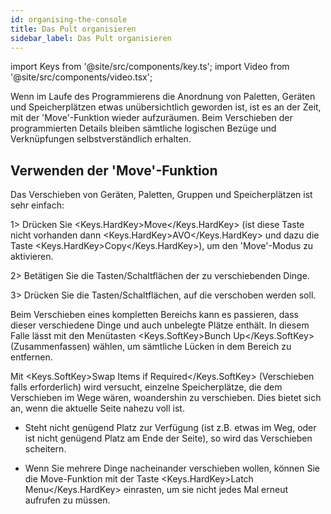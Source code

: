 ```yaml
---
id: organising-the-console
title: Das Pult organisieren
sidebar_label: Das Pult organisieren
---
```


import Keys from '@site/src/components/key.ts';
import Video from '@site/src/components/video.tsx';

Wenn im Laufe des Programmierens die Anordnung von Paletten, Geräten und
Speicherplätzen etwas unübersichtlich geworden ist, ist es an der Zeit,
mit der 'Move'-Funktion wieder aufzuräumen. Beim Verschieben der
programmierten Details bleiben sämtliche logischen Bezüge und
Verknüpfungen selbstverständlich erhalten.

## Verwenden der 'Move'-Funktion

Das Verschieben von Geräten, Paletten, Gruppen und Speicherplätzen ist
sehr einfach:

1\> Drücken Sie <Keys.HardKey>Move</Keys.HardKey> (ist diese Taste nicht vorhanden dann <Keys.HardKey>AVO</Keys.HardKey> 
und dazu die Taste <Keys.HardKey>Copy</Keys.HardKey>), um den 'Move'-Modus zu aktivieren.

2\> Betätigen Sie die Tasten/Schaltflächen der zu verschiebenden Dinge.

3\> Drücken Sie die Tasten/Schaltflächen, auf die verschoben werden
soll.

Beim Verschieben eines kompletten Bereichs kann es passieren, dass
dieser verschiedene Dinge und auch unbelegte Plätze enthält. In diesem
Falle lässt mit den Menütasten <Keys.SoftKey>Bunch Up</Keys.SoftKey> (Zusammenfassen) wählen, um
sämtliche Lücken in dem Bereich zu entfernen.

Mit <Keys.SoftKey>Swap Items if Required</Keys.SoftKey> (Verschieben falls erforderlich) wird
versucht, einzelne Speicherplätze, die dem Verschieben im Wege wären,
woandershin zu verschieben. Dies bietet sich an, wenn die aktuelle Seite
nahezu voll ist.

-   Steht nicht genügend Platz zur Verfügung (ist z.B. etwas im Weg,
    oder ist nicht genügend Platz am Ende der Seite), so wird das
    Verschieben scheitern.

-   Wenn Sie mehrere Dinge nacheinander verschieben wollen, können Sie die
    Move-Funktion mit der Taste <Keys.HardKey>Latch Menu</Keys.HardKey> einrasten, um sie nicht
    jedes Mal erneut aufrufen zu müssen.


